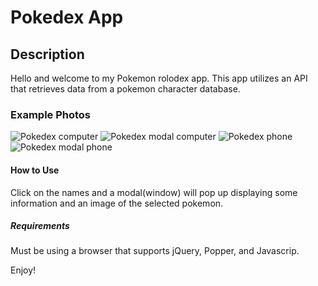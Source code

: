 # Pokedex App

## Description
Hello and welcome to my Pokemon rolodex app. This app utilizes an API that retrieves data from a pokemon character database. 

### Example Photos
![Pokedex computer](first-js-app/img/pokedex-scnshot.png)
![Pokedex modal computer](first-js-app/img/pokedexModal-scnshot.png)
![Pokedex phone](first-js-app/img/pokedex-phone-scnshot.png)
![Pokedex modal phone](first-js-app/img/pokedexModal-phone-scnshot.png)


#### How to Use
Click on the names and a modal(window) will pop up displaying some information and an image of the selected pokemon. 

##### Requirements
Must be using a browser that supports jQuery, Popper, and Javascrip.

Enjoy!